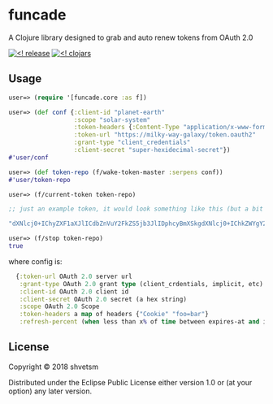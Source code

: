 # funcade

A Clojure library designed to grab and auto renew tokens from OAuth 2.0

[![<! release](https://img.shields.io/badge/dynamic/json.svg?label=release&url=https%3A%2F%2Fclojars.org%2Ffuncade%2Flatest-version.json&query=version&colorB=blue)](https://github.com/shvetsm/funcade/releases)
[![<! clojars](https://img.shields.io/clojars/v/funcade.svg)](https://clojars.org/funcade)

## Usage

```clojure
user=> (require '[funcade.core :as f])

user=> (def conf {:client-id "planet-earth"
                  :scope "solar-system"
                  :token-headers {:Content-Type "application/x-www-form-urlencoded"}
                  :token-url "https://milky-way-galaxy/token.oauth2"
                  :grant-type "client_credentials"
                  :client-secret "super-hexidecimal-secret"})
#'user/conf
```

```clojure
user=> (def token-repo (f/wake-token-master :serpens conf))
#'user/token-repo

user=> (f/current-token token-repo)

;; just an example token, it would look something like this (but a bit longer):

"dXNlcj0+IChyZXF1aXJlICdbZnVuY2FkZS5jb3JlIDphcyBmXSkgdXNlcj0+IChkZWYgY29uZiB7OmNsaWVudC1pZCAicGxhbmV0LWVhcnRoIiA6c2NvcGUgInNvbGFyLXN5c3RlbSIgOnRva2VuLWhlYWRlcnMgezpDb250ZW50LVR5cGUgImFwcGxpY2F0aW9uL3gtd3d3LWZvcm0tdXJsZW5jb2RlZCJ9IDp0b2tlbi11cmwgImh0dHBzOi8vbWlsa3ktd2F5LWdhbGF4eS90b2tlbi5vYXV0aDIiIDpncmFudC10eXBlICJjbGllbnRfY3JlZGVudGlhbHMiIDpjbGllbnQtc2VjcmV0ICJzdXBlci1oZXhpZGVjaW1hbC1zZWNyZXQifSkgIyd1c2VyL2NvbmY="
```

```clojure
user=> (f/stop token-repo)
true
```

where config is:

```clojure
  {:token-url OAuth 2.0 server url
   :grant-type OAuth 2.0 grant type (client_crdentials, implicit, etc)
   :client-id OAuth 2.0 client id
   :client-secret OAuth 2.0 secret (a hex string)
   :scope OAuth 2.0 Scope
   :token-headers a map of headers {"Cookie" "foo=bar"}
   :refresh-percent (when less than x% of time between expires-at and issued-at remains, refresh the token)}
```

## License

Copyright © 2018 shvetsm

Distributed under the Eclipse Public License either version 1.0 or (at
your option) any later version.
